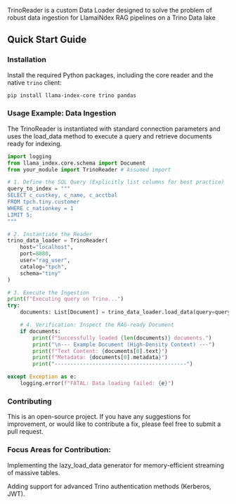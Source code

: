 TrinoReader is a custom Data Loader designed to solve the problem of robust data ingestion for LlamaiNdex RAG pipelines on a Trino Data lake

## Quick Start Guide

### Installation

Install the required Python packages, including the core reader and the native `trino` client:

```bash
pip install llama-index-core trino pandas
```

### Usage Example: Data Ingestion

The TrinoReader is instantiated with standard connection parameters and uses the load_data method to execute a query and retrieve documents ready for indexing.

```Python
import logging
from llama_index.core.schema import Document
from your_module import TrinoReader # Assumed import

# 1. Define the SQL Query (Explicitly list columns for best practice)
query_to_index = """
SELECT c_custkey, c_name, c_acctbal
FROM tpch.tiny.customer
WHERE c_nationkey = 1
LIMIT 5;
"""

# 2. Instantiate the Reader
trino_data_loader = TrinoReader(
    host="localhost",
    port=8080,
    user="rag_user",
    catalog="tpch",
    schema="tiny"
)

# 3. Execute the Ingestion
print(f"Executing query on Trino...")
try:
    documents: List[Document] = trino_data_loader.load_data(query=query_to_index)

    # 4. Verification: Inspect the RAG-ready Document
    if documents:
        print(f"Successfully loaded {len(documents)} documents.")
        print("\n--- Example Document (High-Density Context) ---")
        print(f"Text Content: {documents[0].text}")
        print(f"Metadata: {documents[0].metadata}")
        print("------------------------------------------")

except Exception as e:
    logging.error(f"FATAL: Data loading failed: {e}")

```

### Contributing

This is an open-source project. If you have any suggestions for improvement, or would like to contribute a fix, please feel free to submit a pull request.

### Focus Areas for Contribution:

Implementing the lazy_load_data generator for memory-efficient streaming of massive tables.

Adding support for advanced Trino authentication methods (Kerberos, JWT).
